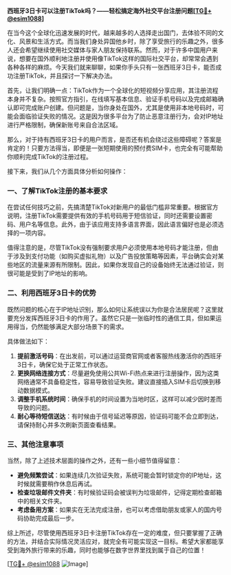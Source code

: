 **西班牙3日卡可以注册TikTok吗？——轻松搞定海外社交平台注册问题[[TG💪+ @esim1088](https://t.me/s/esim1088)]**

在当今这个全球化迅速发展的时代，越来越多的人选择走出国门，去体验不同的文化、风景和生活方式。而当我们身处异国他乡时，除了享受旅行的乐趣之外，很多人还会希望继续使用社交媒体与家人朋友保持联系。然而，对于许多中国用户来说，想要在国外顺利地注册并使用像TikTok这样的国际社交平台，却常常会遇到各种各样的麻烦。今天我们就来聊聊，如果你手头只有一张西班牙3日卡，能否成功注册TikTok，并且探讨一下解决办法。

首先，让我们明确一点：TikTok作为一个全球化的短视频分享应用，其注册流程本身并不复杂。按照官方指引，在线填写基本信息、验证手机号码以及完成邮箱确认即可完成账户创建。但问题是，当你身处在国外，尤其是使用非本地号码时，可能会面临验证失败的情况。这是因为很多平台为了防止恶意注册行为，会对IP地址进行严格限制，确保新账号来自合法区域。

那么，对于持有西班牙3日卡的用户而言，是否还有机会绕过这些障碍呢？答案是肯定的！只要方法得当，即便是一张短期使用的预付费SIM卡，也完全有可能帮助你顺利完成TikTok的注册过程。

接下来，我们从几个方面具体分析如何操作：

### 一、了解TikTok注册的基本要求

在尝试任何技巧之前，先搞清楚TikTok对新用户的最低门槛非常重要。根据官方说明，注册TikTok需要提供有效的手机号码用于短信验证，同时还需要设置密码、用户名等信息。此外，由于该应用支持多语言界面，因此语言偏好也是必须选择的一项内容。

值得注意的是，尽管TikTok没有强制要求用户必须使用本地号码才能注册，但由于涉及到支付功能（如购买虚拟礼物）以及广告投放策略等因素，平台确实会对某些地区的流量来源有所限制。因此，如果你发现自己的设备始终无法通过验证，则很可能是受到了IP地址的影响。

### 二、利用西班牙3日卡的优势

既然问题的核心在于IP地址识别，那么如何让系统误以为你是合法居民呢？这里就要充分发挥西班牙3日卡的作用了。虽然它只是一张临时性的通信工具，但如果运用得当，仍然能够满足大部分场景下的需求。

具体做法如下：
1. **提前激活号码**：在出发前，可以通过运营商官网或者客服热线激活你的西班牙3日卡，确保它处于正常工作状态。
2. **更换网络连接方式**：尽量避免使用公共Wi-Fi热点来进行注册操作，因为这类网络通常不具备稳定性，容易导致验证失败。建议直接插入SIM卡后切换到移动数据模式。
3. **调整手机系统时间**：确保手机的时间设置为当地时区，这样可以减少因时差而导致的问题。
4. **耐心等待短信送达**：有时候由于信号延迟等原因，验证码可能不会立即到达，请保持耐心并多次刷新页面查看结果。

### 三、其他注意事项

当然，除了上述技术层面的操作之外，还有一些小细节值得留意：

- **避免频繁尝试**：如果连续几次验证失败，系统可能会暂时锁定你的IP地址，这时候就需要稍作休息后再试。
- **检查垃圾邮件文件夹**：有时候验证码会被误判为垃圾邮件，记得定期检查邮箱中的相关文件夹。
- **考虑备用方案**：如果实在无法完成注册，也可以考虑借助朋友或家人的国内号码协助完成最后一步。

综上所述，尽管使用西班牙3日卡注册TikTok存在一定的难度，但只要掌握了正确的方法，并结合实际情况灵活应对，就完全有可能实现这一目标。希望大家都能享受到海外旅行带来的乐趣，同时也能够在数字世界里找到属于自己的位置！

[[TG💪+ @esim1088](https://t.me/s/esim1088) ![Image](https://i.postimg.cc/4NQfJmqS/Snipaste-2025-05-13-00-14-12.png)]